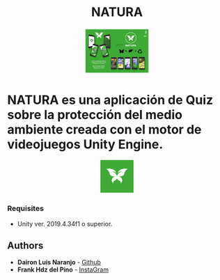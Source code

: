 <div align="center">
  <h1 align="center">NATURA</h1>
  <img src="Pancarta.jpg" alt="Mi imagen" width="30%" height="30%">
</div>

# NATURA es una aplicación de Quiz sobre la protección del medio ambiente creada con el motor de videojuegos Unity Engine.

  <div align="center">
  <img src="Assets/NATURA ICON FONDO.jpg" alt="Mi imagen" width="15%" height="15%">
</div>

### Requisites
- Unity ver. 2019.4.34f1 o superior.

## Authors

* **Dairon Luis Naranjo** - [Github](https://github.com/daironln/)
* **Frank Hdz del Pino** - [InstaGram](https://www.instagram.com/frank.hdezzz?igsh=MzRlODBiNWFlZA==)
